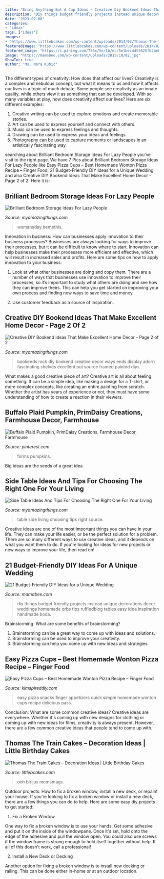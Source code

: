```yaml
---
title: "Bring Anything But A Cup Ideas ~ Creative Diy Bookend Ideas That Make Excellent Home Decor"
description: "Diy things budget friendly projects instead unique decorations decor weddings homemade orbs tips ruffledblog tables easy idea inspiration handmade boda"
date: "2023-02-08"
categories:
- "ideas"
tags: ["ideas"]
images:
- "https://www.littlebcakes.com/wp-content/uploads/2014/02/Thomas-The-Train-Birthday-Cakes-685x1024.jpg"
featuredImage: "https://www.littlebcakes.com/wp-content/uploads/2014/02/Thomas-The-Train-Birthday-Cakes-685x1024.jpg"
featured_image: "https://i.pinimg.com/736x/5e/1b/ec/5e1bec4455625fb2ae8a3c4ff6448f67.jpg"
image: "https://mamabee.com/wp-content/uploads/2015/10/82.jpg"
ShowToc: true
author: "Ms. Nora Kuhic"
---
```



The different types of creativity: How does that affect our lives?
Creativity is a complex and nebulous concept, but what it means to us and how it affects our lives is a topic of much debate. Some people see creativity as an innate quality, while others view it as something that can be developed. With so many variables at play, how does creativity affect our lives? Here are six different examples: 
1. Creative writing can be used to explore emotions and create memorable stories.
2. Art can be used to express yourself and connect with others.
3. Music can be used to express feelings and thoughts.
4. Drawing can be used to express your ideas and feelings.
5. Photography can be used to capture moments or landscapes in an artistically fascinating way. 

	

		
searching about Brilliant Bedroom Storage Ideas For Lazy People you've visit to the right page. We have 7 Pics about Brilliant Bedroom Storage Ideas For Lazy People like Easy Pizza Cups – Best Homemade Wonton Pizza Recipe – Finger Food, 21 Budget-Friendly DIY Ideas for a Unique Wedding and also Creative DIY Bookend Ideas That Make Excellent Home Decor - Page 2 of 2. Here it is:
		
    
## Brilliant Bedroom Storage Ideas For Lazy People

<img loading=lazy src="https://myamazingthings.com/wp-content/uploads/2018/01/bedroom-organization-3-.jpg" onerror="this.onerror=null;this.src='https://tse3.mm.bing.net/th?id=OIP.3zPfS_SLmiTmiS452XdsTQHaLH&amp;pid=15.1';" alt="Brilliant Bedroom Storage Ideas For Lazy People">

_Source: myamazingthings.com_

>womansday bemethis. 

	

Innovation in business: How can businesses apply innovation to their business processes?
Businesses are always looking for ways to improve their processes, but it can be difficult to know where to start. Innovation can help businesses make their processes more efficient and effective, which will result in increased sales and profits. Here are some tips on how to apply innovation to your business: 
1. Look at what other businesses are doing and copy them. There are a number of ways that businesses use innovation to improve their processes, so it’s important to study what others are doing and see how they can improve theirs. This can help you get started on improving your own process and finding new ways to save time and money. 

2. Use customer feedback as a source of inspiration.

    
## Creative DIY Bookend Ideas That Make Excellent Home Decor - Page 2 Of 2

<img loading=lazy src="http://myamazingthings.com/wp-content/uploads/2017/07/bookend-ideas-7.jpg" onerror="this.onerror=null;this.src='https://tse2.mm.bing.net/th?id=OIP.2i8vVow55vX0_F7LZzpuTgHaEH&amp;pid=15.1';" alt="Creative DIY Bookend Ideas That Make Excellent Home Decor - Page 2 of 2">

_Source: myamazingthings.com_

>bookends rock diy bookend creative decor ways ends display adorn fascinating shelves excellent put source framed painted diys. 

	

What makes a good creative piece of art?
Creative art is all about feeling something. It can be a simple idea, like making a design for a T-shirt, or more complex concepts, like creating an entire painting from scratch. Whether the artist has years of experience or not, they must have some understanding of how to create a reaction in their viewers.

    
## Buffalo Plaid Pumpkin, PrimDaisy Creations, Farmhouse Decor, Farmhouse

<img loading=lazy src="https://i.pinimg.com/736x/5e/1b/ec/5e1bec4455625fb2ae8a3c4ff6448f67.jpg" onerror="this.onerror=null;this.src='https://tse2.mm.bing.net/th?id=OIP._XkbY1iINU_7bJOakqgz7AHaJ3&amp;pid=15.1';" alt="Buffalo Plaid Pumpkin, PrimDaisy Creations, Farmhouse Decor, Farmhouse">

_Source: pinterest.com_

>forms pumpkins. 

	

Big ideas are the seeds of a great idea.

    
## Side Table Ideas And Tips For Choosing The Right One For Your Living

<img loading=lazy src="http://myamazingthings.com/wp-content/uploads/2018/01/side-table-ideas-7.jpg" onerror="this.onerror=null;this.src='https://tse4.mm.bing.net/th?id=OIP._Ejl7ADdIPUShiy58Uo3hQHaLG&amp;pid=15.1';" alt="Side Table Ideas And Tips For Choosing The Right One For Your Living">

_Source: myamazingthings.com_

>table side living choosing tips right source. 

	

Creative ideas are one of the most important things you can have in your life. They can make your life easier, or be the perfect solution for a problem. There are so many different ways to use creative ideas, and it depends on what you want them to do. If you're looking for ideas for new projects or new ways to improve your life, then read on!

    
## 21 Budget-Friendly DIY Ideas For A Unique Wedding

<img loading=lazy src="https://mamabee.com/wp-content/uploads/2015/10/82.jpg" onerror="this.onerror=null;this.src='https://tse4.mm.bing.net/th?id=OIP.nVLMnMLVxOmZjSdyiTAz-wHaLH&amp;pid=15.1';" alt="21 Budget-Friendly DIY Ideas for a Unique Wedding">

_Source: mamabee.com_

>diy things budget friendly projects instead unique decorations decor weddings homemade orbs tips ruffledblog tables easy idea inspiration handmade boda. 

	

Brainstorming: What are some benefits of brainstorming?
1. Brainstorming can be a great way to come up with ideas and solutions.
2. Brainstorming can be used to improve your creativity.
3. Brainstorming can help you come up with new ideas and strategies.

    
## Easy Pizza Cups – Best Homemade Wonton Pizza Recipe – Finger Food

<img loading=lazy src="https://kimspireddiy.com/wp-content/uploads/2020/11/wonton-pizza-cups-1-1.jpg" onerror="this.onerror=null;this.src='https://tse4.mm.bing.net/th?id=OIP.oEmORceR1hnaIvZUZAsciAHaLH&amp;pid=15.1';" alt="Easy Pizza Cups – Best Homemade Wonton Pizza Recipe – Finger Food">

_Source: kimspireddiy.com_

>easy pizza snacks finger appetizers quick simple homemade wonton cups recipe delicious pass. 

	

Conclusion: What are some common creative ideas?
Creative ideas are everywhere. Whether it's coming up with new designs for clothing or coming up with new ideas for films, creativity is always present. However, there are a few common creative ideas that people tend to come up with.

    
## Thomas The Train Cakes – Decoration Ideas | Little Birthday Cakes

<img loading=lazy src="https://www.littlebcakes.com/wp-content/uploads/2014/02/Thomas-The-Train-Birthday-Cakes-685x1024.jpg" onerror="this.onerror=null;this.src='https://tse4.mm.bing.net/th?id=OIP.4MKFeo9iUhhOEl5EP7IHWwHaLE&amp;pid=15.1';" alt="Thomas The Train Cakes – Decoration Ideas | Little Birthday Cakes">

_Source: littlebcakes.com_

>ooh birijus momsmags. 

	

Outdoor projects: How to fix a broken window, install a new deck, or repaint your house.
If you're looking to fix a broken window or install a new deck, there are a few things you can do to help. Here are some easy diy projects to get started:
1. Fix a Broken Window

One way to fix a broken window is to use your hands. Get some adhesive and put it on the inside of the windowpane. Once it's set, hold onto the edge of the adhesive and pull the window open. You could also use screws if the window frame is strong enough to hold itself together without help. If all of this doesn't work, call a professional!

2. Install a New Deck or Decking

Another option for fixing a broken window is to install new decking or railing. This can be done either in-home or at an outdoor location.

